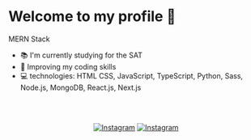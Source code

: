 # Welcome to my profile 👋

MERN Stack

- 📚 I'm currently studying for the SAT
- 💪 Improving my coding skills
- 💻 technologies: HTML CSS, JavaScript, TypeScript, Python, Sass, Node.js, MongoDB, React.js, Next.js

<br/>

<br/>

<div align="center">

  [![Instagram](https://img.shields.io/badge/riobits-follow-blue?style=for-the-badge&logo=instagram)](https://www.instagram.com/riobits)
  [![Instagram](https://img.shields.io/badge/mokaab-follow-blue?style=for-the-badge&logo=instagram)](https://www.instagram.com/mokaab_dev)

</div>

